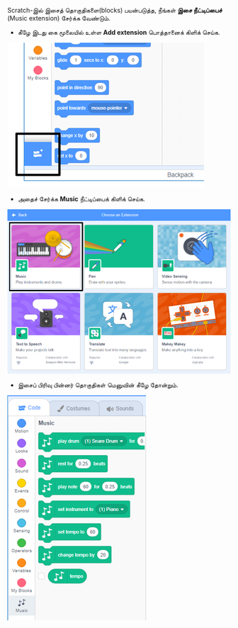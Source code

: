 Scratch-இல் இசைத் தொகுதிகளை(blocks) பயன்படுத்த, நீங்கள் **இசை நீட்டிப்பைச்** (Music extension) சேர்க்க வேண்டும்.

+ கீழே இடது கை மூலையில் உள்ள **Add extension** பொத்தானைக் கிளிக் செய்க.

![Add extension பொத்தான் சிறப்பிக்கப்பட்டுள்ளது](images/add-extension-annotated.png)

+ அதைச் சேர்க்க **Music** நீட்டிப்பைக் கிளிக் செய்க.

![இசை நீட்டிப்பு சிறப்பிக்கப்பட்டுள்ளது](images/click-music-annotated.png)

+ இசைப் பிரிவு பின்னர் தொகுதிகள் மெனுவின் கீழே தோன்றும்.

![இசை நீட்டிப்பு தொகுதிகள்](images/music-extension-blocks.png)